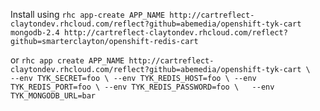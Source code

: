 Install using `rhc app-create APP_NAME http://cartreflect-claytondev.rhcloud.com/reflect?github=abemedia/openshift-tyk-cart mongodb-2.4 http://cartreflect-claytondev.rhcloud.com/reflect?github=smarterclayton/openshift-redis-cart`

or `rhc app create APP_NAME http://cartreflect-claytondev.rhcloud.com/reflect?github=abemedia/openshift-tyk-cart \  
  --env TYK_SECRET=foo \
  --env TYK_REDIS_HOST=foo \
  --env TYK_REDIS_PORT=foo \
  --env TYK_REDIS_PASSWORD=foo \  
  --env TYK_MONGODB_URL=bar`
  